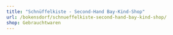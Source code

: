 ```yaml
---
title: "Schnüffelkiste - Second-Hand Bay-Kind-Shop"
url: /bokensdorf/schnueffelkiste-second-hand-bay-kind-shop/
shop: Gebrauchtwaren
---
```

